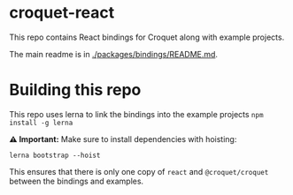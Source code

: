 # croquet-react

This repo contains React bindings for Croquet along with example projects.

The main readme is in [./packages/bindings/README.md](./packages/bindings/README.md).

# Building this repo

This repo uses lerna to link the bindings into the example projects
`npm install -g lerna`

**⚠️ Important:** Make sure to install dependencies with hoisting:

`lerna bootstrap --hoist`

This ensures that there is only one copy of `react` and `@croquet/croquet` between the bindings and examples.